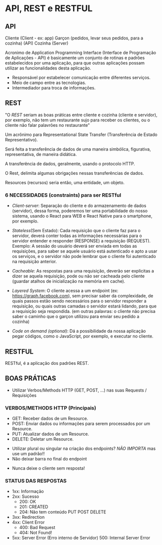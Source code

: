 # API, REST e RESTFUL

## API

Cliente (Client - ex: app)
Garçon (pedidos, levar seus pedidos, para a cozinha) (API)
Cozinha (Server)

Acronimo de Application Programming Interface (Interface de Programação de Aplicações - API) é basicamente um conjunto de rotinas e padrões estabelecidos por uma aplicação, para que outras aplicações possam utilizar as funcionalidades desta aplicação.

- Responsável por estabelecer comunicação entre diferentes serviços.
- Meio de campo entre as tecnologias.
- Intermediador para troca de informações.

## REST

"O *REST* seriam as boas práticas entre cliente e cozinha (cliente e servidor), por exemplo, não tem um restaurante sujo para receber os clientes, ou o cliente não falar palavrões no restaurante"

Um acrônimo para Representational State Transfer (Transferência de Estado Representativo).

Será feita a transferência de dados de uma maneira simbólica, figurativa, representativa, de maneira didática.

A transferência de dados, geralmente, usando o protocolo HTTP.

O Rest, delimita algumas obrigações nessas transferências de dados.

Resources (recursos) seria então, uma entidade, um objeto.

### 6 NECESSIDADES (constraints) para ser RESTful

- _Client-server_: Separação do cliente e do armazenamento de dados (servidor), dessa forma, poderemos ter uma portabilidade do nosso sistema, usando o React para WEB e React Native para o smartphone, por exemplo.

- _Stateless_(Sem Estado): Cada requisição que o cliente faz para o servidor, deverá conter todas as informações necessárias para o servidor entender e responder (RESPONSE) a requisição (REQUEST). Exemplo: A sessão do usuário deverá ser enviada em todas as requisições, para saber se aquele usuário está autenticado e apto a usar os serviços, e o  servidor não pode lembrar que o cliente foi autenticado na requisição anterior. 

- _Cacheable_: As respostas para uma requisição, deverão ser explicitas a dizer se aquela requisição, pode ou não ser cacheada pelo cliente (guardar atalhos de inicialização na memória em cache).

- _Layered System_: O cliente acessa a um endpoint (ex: https://graph.facebook.com), sem precisar saber da complexidade, de quais passos estão sendo necessários para o servidor responder a requisição, ou quais outras camadas o servidor estará lidando, para que a requisição seja respondida.
(em outras palavras: o cliente não precisa saber o caminho que o garçon utilizou para enviar seu pedido a cozinha)

- _Code on demand (optional)_: Dá a possibilidade da nossa aplicação pegar códigos, como o JavaScript, por exemplo, e executar no cliente.


## RESTFUL

RESTful, é a aplicação dos padrões REST.

## BOAS PRÁTICAS

- Utilizar Verbos/Methods HTTP (GET, POST, ...) nas suas Requests / Requisições

### VERBOS/METHODS HTTP (Principais)

- GET: Receber dados de um Resource.
- POST: Enviar dados ou informações para serem processados por um Resource.
- PUT: Atualizar dados de um Resource.
- DELETE: Deletar um Resource.

[comment]: <> (Obs: Resource/Recurso seria o bloquinho de notas do garçon/API, onde ele anota as coisas/pedidos)

- Utilizar plural ou singular na criação dos endpoints? _NÃO IMPORTA_ mas use um padrão!!
- Não deixar barra no final do endpoint

<!-- Endpoint: ex: http://localhost:3000/clients => local onde chamamos o garçon/API -->

- Nunca deixe o cliente sem resposta!

### STATUS DAS RESPOSTAS

- 1xx: Informação
- 2xx: Sucesso
    - 200: OK
    - 201: CREATED
    - 204: Não tem conteúdo PUT POST DELETE
- 3xx: Redirection 
- 4xx: Client Error
    - 400: Bad Request
    - 404: Not Found!
- 5xx: Server Error (Erro interno de Servidor)
    500: Internal Server Error